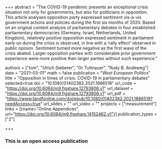 +++
abstract = "The COVID-19 pandemic presents an exceptional crisis situation not only for governments, but also for politicians in opposition. This article analyses opposition party expressed sentiment vis-à-vis government actions and policies during the first six months of 2020. Based on an original content analysis of parliamentary debates in four established parliamentary democracies (Germany, Israel, Netherlands, United Kingdom), relatively positive opposition expressed sentiment in parliament early on during the crisis is observed, in line with a ‘rally effect’ observed in public opinion. Sentiment turned more negative as the first wave of the crisis abated. Larger opposition parties with considerable prior government experience were more positive than larger parties without such experience."

authors = ["tom", "Ulrich Sieberer", "Or Tuttnauer", "Rudy B. Andeweg"]
date = "2021-03-01"
math = false
publication = "*West European Politics*"
title = "Opposition in times of crisis: COVID-19 in parliamentary debates"
selected=true
doi = "10.1080/01402382.2021.1886519"
url_code = "https://doi.org/10.6084/m9.figshare.12793808.v1"
url_dataset = "https://doi.org/10.6084/m9.figshare.12793808.v1"
url_pdf = "https://www.tandfonline.com/doi/epub/10.1080/01402382.2021.1886519?needAccess=true"
url_slides = ""
url_video = ""
projects = ["measurement"]
links = [{name="Online Appendices", url="https://doi.org/10.6084/m9.figshare.14152462.v1"}]
publication_types = ["2"]

+++

### This is an open access publication <i class="ai ai-open-access"></i> <i class="fab fa-creative-commons"></i> <i class="fab fa-creative-commons-by"></i>

